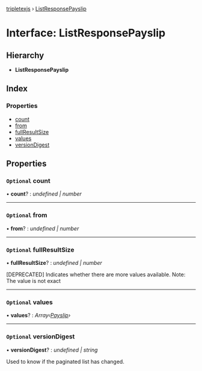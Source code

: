 [tripletexjs](../README.md) › [ListResponsePayslip](listresponsepayslip.md)

# Interface: ListResponsePayslip

## Hierarchy

* **ListResponsePayslip**

## Index

### Properties

* [count](listresponsepayslip.md#optional-count)
* [from](listresponsepayslip.md#optional-from)
* [fullResultSize](listresponsepayslip.md#optional-fullresultsize)
* [values](listresponsepayslip.md#optional-values)
* [versionDigest](listresponsepayslip.md#optional-versiondigest)

## Properties

### `Optional` count

• **count**? : *undefined | number*

___

### `Optional` from

• **from**? : *undefined | number*

___

### `Optional` fullResultSize

• **fullResultSize**? : *undefined | number*

[DEPRECATED] Indicates whether there are more values available. Note: The value is not exact

___

### `Optional` values

• **values**? : *Array‹[Payslip](payslip.md)›*

___

### `Optional` versionDigest

• **versionDigest**? : *undefined | string*

Used to know if the paginated list has changed.

